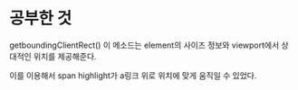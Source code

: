# 공부한 것

getboundingClientRect()
이 메소드는 element의 사이즈 정보와 viewport에서 상대적인 위치를 제공해준다.

이를 이용해서 span highlight가 a링크 위로 위치에 맞게 움직일 수 있었다.

